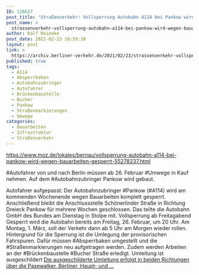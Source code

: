 ```yaml
---
ID: 128627
post_title: 'Straßenverkehr: Vollsperrung Autobahn A114 bei Pankow wird wegen Bauarbeiten gesperrt, aus MOZ'
post_name: >
  strassenverkehr-vollsperrung-autobahn-a114-bei-pankow-wird-wegen-bauarbeiten-gesperrt-aus-moz
author: Ralf Reineke
post_date: 2021-02-23 16:59:10
layout: post
link: >
  https://archiv.berliner-verkehr.de/2021/02/23/strassenverkehr-vollsperrung-autobahn-a114-bei-pankow-wird-wegen-bauarbeiten-gesperrt-aus-moz/
published: true
tags:
  - A114
  - Absperrbaken
  - Autobahnzubringer
  - Autofahrer
  - Brückenbaustelle
  - Bucher
  - Pankow
  - Straßenmarkierungen
  - Umwege
categories:
  - Bauarbeiten
  - Infrastruktur
  - Straßenverkehr
---
```

https://www.moz.de/lokales/bernau/vollsperrung-autobahn-a114-bei-pankow-wird-wegen-bauarbeiten-gesperrt-55278237.html

#Autofahrer von und nach Berlin müssen ab 26. Februar #Umwege in Kauf nehmen. Auf dem #Autobahnzubringer Pankow wird gebaut.

Autofahrer aufgepasst: Der Autobahnzubringer #Pankow (#A114) wird am kommenden Wochenende wegen Bauarbeiten komplett gesperrt. Anschließend bleibt die Anschlussstelle Schönerlinder Straße in Richtung Dreieck Pankow für mehrere Wochen geschlossen. Das teilte die Autobahn GmbH des Bundes am Dienstag in Stolpe mit.
Vollsperrung ab Freitagabend
Gesperrt wird die Autobahn bereits am Freitag, 26. Februar, um 20 Uhr. Am Montag, 1. März, soll der Verkehr dann ab 5 Uhr am Morgen wieder rollen. Hintergrund für die Sperrung ist die Umlegung der provisorischen Fahrspuren. Dafür müssen #Absperrbaken umgestellt und die #Straßenmarkierungen neu aufgetragen werden. Zudem werden Arbeiten an der #Brückenbaustelle #Bucher Straße erledigt.
Umleitung ist ausgeschildert
<a href="https://www.moz.de/lokales/bernau/vollsperrung-autobahn-a114-bei-pankow-wird-wegen-bauarbeiten-gesperrt-55278237.html">Die ausgeschilderte Umleitung erfolgt in beiden Richtungen über die Pasewalker, Berliner, Haupt- und ...</a>
